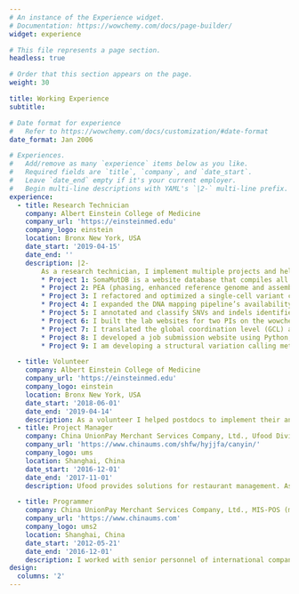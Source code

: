```yaml
---
# An instance of the Experience widget.
# Documentation: https://wowchemy.com/docs/page-builder/
widget: experience

# This file represents a page section.
headless: true

# Order that this section appears on the page.
weight: 30

title: Working Experience
subtitle:

# Date format for experience
#   Refer to https://wowchemy.com/docs/customization/#date-format
date_format: Jan 2006

# Experiences.
#   Add/remove as many `experience` items below as you like.
#   Required fields are `title`, `company`, and `date_start`.
#   Leave `date_end` empty if it's your current employer.
#   Begin multi-line descriptions with YAML's `|2-` multi-line prefix.
experience:
  - title: Research Technician
    company: Albert Einstein College of Medicine
    company_url: 'https://einsteinmed.edu'
    company_logo: einstein
    location: Bronx New York, USA
    date_start: '2019-04-15'
    date_end: ''
    description: |2-
        As a research technician, I implement multiple projects and help the postdocs, PI, and labs with their projects. 
        * Project 1: SomaMutDB is a website database that compiles all available somatic mutations data in healthy tissues including in-house data and publicly available data up to date. It provides multiple functions such as data visualization, data browsing, signature analyzing and data download. I implemented 6 tools including MutationalPatterns, SomaticSignatures, hdp, signature_tools_lib, Sigprofiler, and mmsig in the signature analyzing module of the website. I designed the structure of the website system, programmed the front end and the back end with Python, HTML, CSS, JavaScript, jQuery and etc. And I set up the MySQL database for the website. The paper of this website database was published on Nucleic Acids Research. I am the co-first author.
        * Project 2: PEA (phasing, enhanced reference genome and assembly) method is to identify genome structural variations from single-cell whole-genome sequencing (WGS) data. I designed the whole pipeline and programmed the pipeline with Python and Bash script under the supervision of a postdoc. The paper of PEA method was submitted to Nature Methods. I am the co-first author.
        * Project 3: I refactored and optimized a single-cell variant calling pipeline for one lab with Python. I simplified the whole pipeline from 200 commands and almost 800 parameters per cell to just 1 command and 4 parameters per cell, reduced the IO by 92.8%. And I sped up the pipeline by 10 times with parallel running technic. I also fixed the bugs in the previous version, and make it available for calling short insertions and deletions (INDELs).
        * Project 4: I expanded the DNA mapping pipeline’s availability from only for the human genome to 7 different species for one lab. And I implemented the pipeline for 48 samples of 6 different species for the lab.
        * Project 5: I annotated and classify SNVs and indels identified from the WGS data in >1500 22q11.2 deletion syndrome patients into damaging LoF, damaging frameshift, damaging Missense, benign Missense, splice-disrupting, synonymous variants using multiple state-of-art algorithms, software, and public databases including VEP, Bystro, spliceAI, etc. under the supervision of a postdoc. I built an SQLite database for it. And I implemented multiple statistical tests including, for example, Fisher’s exact test, binomial test, variant-Set Test for Association using Annotation infoRmation (STAAR) based on the database. The paper of the project is on the way and I am the second author.
        * Project 6: I built the lab websites for two PIs on the wowchemy and WIX platforms.
        * Project 7: I translated the global coordination level (GCL) analysis method from MATLAB to R for one postdoc.
        * Project 8: I developed a job submission website using Python, HTML, CSS, JavaScript and etc. for students and postdocs who are not familiar with Linux commands and high-performance computing clusters (HPC).
        * Project 9: I am developing a structural variation calling method for one PI with Python (ongoing).

  - title: Volunteer 
    company: Albert Einstein College of Medicine
    company_url: 'https://einsteinmed.edu'
    company_logo: einstein
    location: Bronx New York, USA
    date_start: '2018-06-01'
    date_end: '2019-04-14'
    description: As a volunteer I helped postdocs to implement their analyzing pipelines on HPC. And I learned necessary knowledge (single-cell WGS sequencing, DNA mapping, variant calling, etc.) for optimizing the SNV caller for single-cell sequencing data.       
  - title: Project Manager
    company: China UnionPay Merchant Services Company, Ltd., Ufood Division
    company_url: 'https://www.chinaums.com/shfw/hyjjfa/canyin/'
    company_logo: ums
    location: Shanghai, China
    date_start: '2016-12-01'
    date_end: '2017-11-01'
    description: Ufood provides solutions for restaurant management. As a project manager, I supervised 10 employees and managed the accounts of over 1000 different vendors. We designed applications for PC, tablet, and POS terminal, website for restaurant management, in addition to creating customized WeChat accounts for vendors and customers to facilitate reservations, ordering, and payments. 

  - title: Programmer
    company: China UnionPay Merchant Services Company, Ltd., MIS-POS (merchant integrated system – point of sale) Department
    company_url: 'https://www.chinaums.com'
    company_logo: ums2
    location: Shanghai, China
    date_start: '2012-05-21'
    date_end: '2016-12-01'
    description: I worked with senior personnel of international companies (Vanguard, McDonald's, Yum, NBA Play zone, Bestseller, ZARA, Decathlon, etc) to develop and implement their integrated payment system for the Chinese market. Our module is deployed on the computers of cashiers or vending machines to drive hardware and communicate with bank servers securely. 
design:
  columns: '2'
---
```

